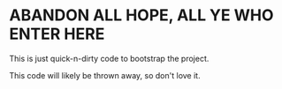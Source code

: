 # ABANDON ALL HOPE, ALL YE WHO ENTER HERE

This is just quick-n-dirty code to bootstrap the project.

This code will likely be thrown away, so don't love it.
